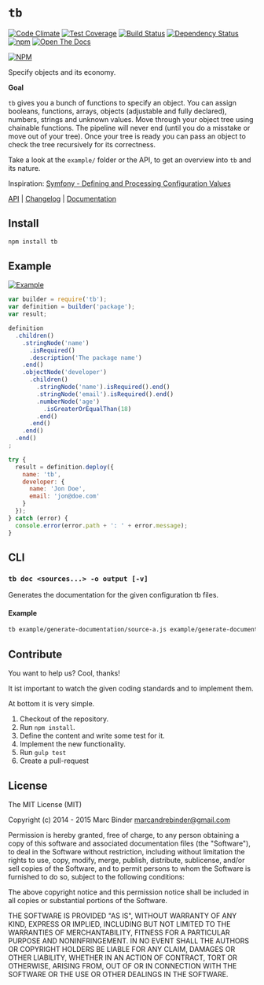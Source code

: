 `tb`
====
[![Code Climate](https://codeclimate.com/github/MrBoolean/tb/badges/gpa.svg)](https://codeclimate.com/github/MrBoolean/tb) [![Test Coverage](https://codeclimate.com/github/MrBoolean/tb/badges/coverage.svg)](https://codeclimate.com/github/MrBoolean/tb) [![Build Status](https://travis-ci.org/MrBoolean/tb.svg?branch=master)](https://travis-ci.org/MrBoolean/tb) [![Dependency Status](https://gemnasium.com/MrBoolean/tb.svg)](https://gemnasium.com/MrBoolean/tb) [![npm](https://img.shields.io/npm/v/tb.svg)](https://npmjs.org/tb) [![Open The Docs](https://img.shields.io/badge/open-the%20docs-1abc9c.svg)](http://mrboolean.github.io/tb/)

[![NPM](https://nodei.co/npm/tb.png?downloads=true)](https://nodei.co/npm/tb/)

Specify objects and its economy.

**Goal**

`tb` gives you a bunch of functions to specify an object. You can assign booleans, functions, arrays, objects (adjustable and fully declared), numbers, strings and unknown values. Move through your object tree using chainable functions. The pipeline will never end (until you do a misstake or move out of your tree). Once your tree is ready you can pass an object to check the tree recursively for its correctness.

Take a look at the `example/` folder or the API, to get an overview into `tb` and its nature.

Inspiration: [Symfony - Defining and Processing Configuration Values](http://symfony.com/doc/current/components/config/definition.html)

[API](https://github.com/MrBoolean/tb/blob/master/API.md) | [Changelog](https://github.com/MrBoolean/tb/blob/master/Changelog.md) | [Documentation](http://mrboolean.github.io/tb/)

## Install
```bash
npm install tb
```

## Example
[![Example](https://github.com/MrBoolean/tb/blob/master/example/run.gif)](https://github.com/MrBoolean/tb/blob/master/example/)

```javascript
var builder = require('tb');
var definition = builder('package');
var result;

definition
  .children()
    .stringNode('name')
      .isRequired()
      .description('The package name')
    .end()
    .objectNode('developer')
      .children()
        .stringNode('name').isRequired().end()
        .stringNode('email').isRequired().end()
        .numberNode('age')
          .isGreaterOrEqualThan(18)
        .end()
      .end()
    .end()
  .end()
;

try {
  result = definition.deploy({
    name: 'tb',
    developer: {
      name: 'Jon Doe',
      email: 'jon@doe.com'
    }
  });
} catch (error) {
  console.error(error.path + ': ' + error.message);
}
```

## CLI
### `tb doc <sources...> -o output [-v]`
Generates the documentation for the given configuration tb files.

#### Example
```bash
tb example/generate-documentation/source-a.js example/generate-documentation/source-b.js -o dist/generated-documentation -v
```

## Contribute
You want to help us? Cool, thanks!

It ist important to watch the given coding standards and to implement them.

At bottom it is very simple.

1. Checkout of the repository.
2. Run `npm install`.
3. Define the content and write some test for it.
4. Implement the new functionality.
5. Run `gulp test`
6. Create a pull-request

## License
The MIT License (MIT)

Copyright (c) 2014 - 2015 Marc Binder <marcandrebinder@gmail.com>

Permission is hereby granted, free of charge, to any person obtaining a copy of this software and associated documentation files (the "Software"), to deal in the Software without restriction, including without limitation the rights to use, copy, modify, merge, publish, distribute, sublicense, and/or sell copies of the Software, and to permit persons to whom the Software is furnished to do so, subject to the following conditions:

The above copyright notice and this permission notice shall be included in all copies or substantial portions of the Software.

THE SOFTWARE IS PROVIDED "AS IS", WITHOUT WARRANTY OF ANY KIND, EXPRESS OR IMPLIED, INCLUDING BUT NOT LIMITED TO THE WARRANTIES OF MERCHANTABILITY, FITNESS FOR A PARTICULAR PURPOSE AND NONINFRINGEMENT. IN NO EVENT SHALL THE AUTHORS OR COPYRIGHT HOLDERS BE LIABLE FOR ANY CLAIM, DAMAGES OR OTHER LIABILITY, WHETHER IN AN ACTION OF CONTRACT, TORT OR OTHERWISE, ARISING FROM, OUT OF OR IN CONNECTION WITH THE SOFTWARE OR THE USE OR OTHER DEALINGS IN THE SOFTWARE.
